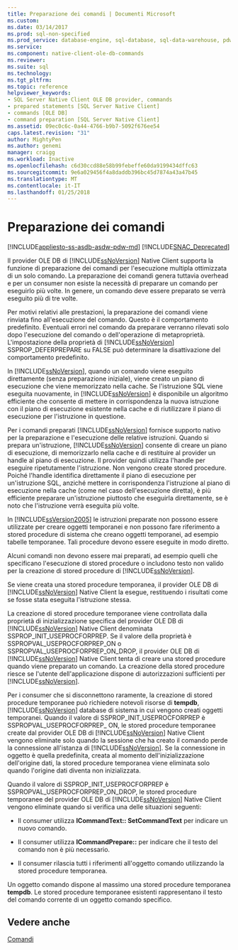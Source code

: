 ```yaml
---
title: Preparazione dei comandi | Documenti Microsoft
ms.custom: 
ms.date: 03/14/2017
ms.prod: sql-non-specified
ms.prod_service: database-engine, sql-database, sql-data-warehouse, pdw
ms.service: 
ms.component: native-client-ole-db-commands
ms.reviewer: 
ms.suite: sql
ms.technology: 
ms.tgt_pltfrm: 
ms.topic: reference
helpviewer_keywords:
- SQL Server Native Client OLE DB provider, commands
- prepared statements [SQL Server Native Client]
- commands [OLE DB]
- command preparation [SQL Server Native Client]
ms.assetid: 09ec0c6c-0a44-4766-b9b7-5092f676ee54
caps.latest.revision: "31"
author: MightyPen
ms.author: genemi
manager: craigg
ms.workload: Inactive
ms.openlocfilehash: c6d30ccd88e58b99febeffe60da9199434dffc63
ms.sourcegitcommit: 9e6a029456f4a8daddb396bc45d7874a43a47b45
ms.translationtype: MT
ms.contentlocale: it-IT
ms.lasthandoff: 01/25/2018
---
```

# <a name="preparing-commands"></a>Preparazione dei comandi
[!INCLUDE[appliesto-ss-asdb-asdw-pdw-md](../../includes/appliesto-ss-asdb-asdw-pdw-md.md)]
[!INCLUDE[SNAC_Deprecated](../../includes/snac-deprecated.md)]

  Il provider OLE DB di [!INCLUDE[ssNoVersion](../../includes/ssnoversion-md.md)] Native Client supporta la funzione di preparazione dei comandi per l'esecuzione multipla ottimizzata di un solo comando. La preparazione dei comandi genera tuttavia overhead e per un consumer non esiste la necessità di preparare un comando per eseguirlo più volte. In genere, un comando deve essere preparato se verrà eseguito più di tre volte.  
  
 Per motivi relativi alle prestazioni, la preparazione dei comandi viene rinviata fino all'esecuzione del comando. Questo è il comportamento predefinito. Eventuali errori nel comando da preparare verranno rilevati solo dopo l'esecuzione del comando o dell'operazione di metaproprietà. L'impostazione della proprietà di [!INCLUDE[ssNoVersion](../../includes/ssnoversion-md.md)] SSPROP_DEFERPREPARE su FALSE può determinare la disattivazione del comportamento predefinito.  
  
 In [!INCLUDE[ssNoVersion](../../includes/ssnoversion-md.md)], quando un comando viene eseguito direttamente (senza preparazione iniziale), viene creato un piano di esecuzione che viene memorizzato nella cache. Se l'istruzione SQL viene eseguita nuovamente, in [!INCLUDE[ssNoVersion](../../includes/ssnoversion-md.md)] è disponibile un algoritmo efficiente che consente di mettere in corrispondenza la nuova istruzione con il piano di esecuzione esistente nella cache e di riutilizzare il piano di esecuzione per l'istruzione in questione.  
  
 Per i comandi preparati [!INCLUDE[ssNoVersion](../../includes/ssnoversion-md.md)] fornisce supporto nativo per la preparazione e l'esecuzione delle relative istruzioni. Quando si prepara un'istruzione, [!INCLUDE[ssNoVersion](../../includes/ssnoversion-md.md)] consente di creare un piano di esecuzione, di memorizzarlo nella cache e di restituire al provider un handle al piano di esecuzione. Il provider quindi utilizza l'handle per eseguire ripetutamente l'istruzione. Non vengono create stored procedure. Poiché l'handle identifica direttamente il piano di esecuzione per un'istruzione SQL, anziché mettere in corrispondenza l'istruzione al piano di esecuzione nella cache (come nel caso dell'esecuzione diretta), è più efficiente preparare un'istruzione piuttosto che eseguirla direttamente, se è noto che l'istruzione verrà eseguita più volte.  
  
 In [!INCLUDE[ssVersion2005](../../includes/ssversion2005-md.md)] le istruzioni preparate non possono essere utilizzate per creare oggetti temporanei e non possono fare riferimento a stored procedure di sistema che creano oggetti temporanei, ad esempio tabelle temporanee. Tali procedure devono essere eseguite in modo diretto.  
  
 Alcuni comandi non devono essere mai preparati, ad esempio quelli che specificano l'esecuzione di stored procedure o includono testo non valido per la creazione di stored procedure di [!INCLUDE[ssNoVersion](../../includes/ssnoversion-md.md)].  
  
 Se viene creata una stored procedure temporanea, il provider OLE DB di [!INCLUDE[ssNoVersion](../../includes/ssnoversion-md.md)] Native Client la esegue, restituendo i risultati come se fosse stata eseguita l'istruzione stessa.  
  
 La creazione di stored procedure temporanee viene controllata dalla proprietà di inizializzazione specifica del provider OLE DB di [!INCLUDE[ssNoVersion](../../includes/ssnoversion-md.md)] Native Client denominata SSPROP_INIT_USEPROCFORPREP. Se il valore della proprietà è SSPROPVAL_USEPROCFORPREP_ON o SSPROPVAL_USEPROCFORPREP_ON_DROP, il provider OLE DB di [!INCLUDE[ssNoVersion](../../includes/ssnoversion-md.md)] Native Client tenta di creare una stored procedure quando viene preparato un comando. La creazione della stored procedure riesce se l'utente dell'applicazione dispone di autorizzazioni sufficienti per [!INCLUDE[ssNoVersion](../../includes/ssnoversion-md.md)].  
  
 Per i consumer che si disconnettono raramente, la creazione di stored procedure temporanee può richiedere notevoli risorse di **tempdb**, [!INCLUDE[ssNoVersion](../../includes/ssnoversion-md.md)] database di sistema in cui vengono creati oggetti temporanei. Quando il valore di SSPROP_INIT_USEPROCFORPREP è SSPROPVAL_USEPROCFORPREP_ ON, le stored procedure temporanee create dal provider OLE DB di [!INCLUDE[ssNoVersion](../../includes/ssnoversion-md.md)] Native Client vengono eliminate solo quando la sessione che ha creato il comando perde la connessione all'istanza di [!INCLUDE[ssNoVersion](../../includes/ssnoversion-md.md)]. Se la connessione in oggetto è quella predefinita, creata al momento dell'inizializzazione dell'origine dati, la stored procedure temporanea viene eliminata solo quando l'origine dati diventa non inizializzata.  
  
 Quando il valore di SSPROP_INIT_USEPROCFORPREP è SSPROPVAL_USEPROCFORPREP_ON_DROP, le stored procedure temporanee del provider OLE DB di [!INCLUDE[ssNoVersion](../../includes/ssnoversion-md.md)] Native Client vengono eliminate quando si verifica una delle situazioni seguenti:  
  
-   Il consumer utilizza **ICommandText:: SetCommandText** per indicare un nuovo comando.  
  
-   Il consumer utilizza **ICommandPrepare::** per indicare che il testo del comando non è più necessario.  
  
-   Il consumer rilascia tutti i riferimenti all'oggetto comando utilizzando la stored procedure temporanea.  
  
 Un oggetto comando dispone al massimo una stored procedure temporanea **tempdb**. Le stored procedure temporanee esistenti rappresentano il testo del comando corrente di un oggetto comando specifico.  
  
## <a name="see-also"></a>Vedere anche  
 [Comandi](../../relational-databases/native-client-ole-db-commands/commands.md)  
  
  
